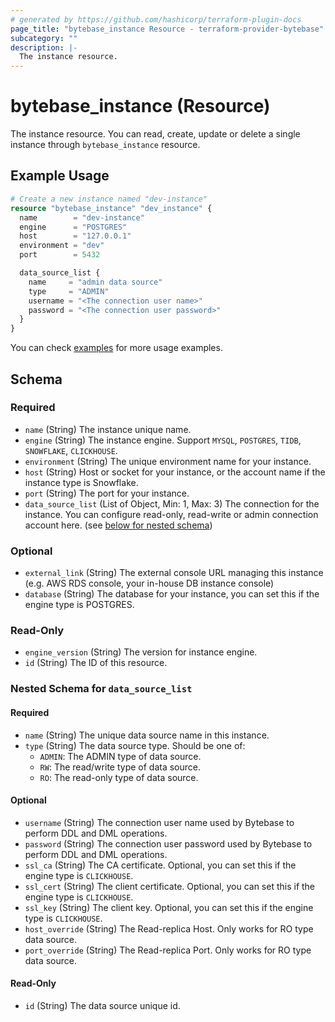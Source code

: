 ```yaml
---
# generated by https://github.com/hashicorp/terraform-plugin-docs
page_title: "bytebase_instance Resource - terraform-provider-bytebase"
subcategory: ""
description: |-
  The instance resource.
---
```


# bytebase_instance (Resource)

The instance resource. You can read, create, update or delete a single instance through `bytebase_instance` resource.

## Example Usage

```terraform
# Create a new instance named "dev-instance"
resource "bytebase_instance" "dev_instance" {
  name        = "dev-instance"
  engine      = "POSTGRES"
  host        = "127.0.0.1"
  environment = "dev"
  port        = 5432

  data_source_list {
    name     = "admin data source"
    type     = "ADMIN"
    username = "<The connection user name>"
    password = "<The connection user password>"
  }
}
```

You can check [examples](https://github.com/bytebase/terraform-provider-bytebase/blob/main/examples/main.tf) for more usage examples.

<!-- schema generated by tfplugindocs -->
## Schema

### Required

- `name` (String) The instance unique name.
- `engine` (String) The instance engine. Support `MYSQL`, `POSTGRES`, `TIDB`, `SNOWFLAKE`, `CLICKHOUSE`.
- `environment` (String) The unique environment name for your instance.
- `host` (String) Host or socket for your instance, or the account name if the instance type is Snowflake.
- `port` (String) The port for your instance.
- `data_source_list` (List of Object, Min: 1, Max: 3) The connection for the instance. You can configure read-only, read-write or admin connection account here. (see [below for nested schema](#nestedblock--data_source_list))

### Optional

- `external_link` (String) The external console URL managing this instance (e.g. AWS RDS console, your in-house DB instance console)
- `database` (String) The database for your instance, you can set this if the engine type is POSTGRES.

### Read-Only

- `engine_version` (String) The version for instance engine.
- `id` (String) The ID of this resource.

<a id="nestedblock--data_source_list"></a>
### Nested Schema for `data_source_list`

#### Required

- `name` (String) The unique data source name in this instance.
- `type` (String) The data source type. Should be one of:
  - `ADMIN`: The ADMIN type of data source.
  - `RW`: The read/write type of data source.
  - `RO`: The read-only type of data source.

#### Optional

- `username` (String) The connection user name used by Bytebase to perform DDL and DML operations.
- `password` (String) The connection user password used by Bytebase to perform DDL and DML operations.
- `ssl_ca` (String) The CA certificate. Optional, you can set this if the engine type is `CLICKHOUSE`.
- `ssl_cert` (String) The client certificate. Optional, you can set this if the engine type is `CLICKHOUSE`.
- `ssl_key` (String) The client key. Optional, you can set this if the engine type is `CLICKHOUSE`.
- `host_override` (String) The Read-replica Host. Only works for RO type data source.
- `port_override` (String) The Read-replica Port. Only works for RO type data source.

#### Read-Only

- `id` (String) The data source unique id.
